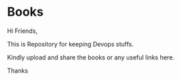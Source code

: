 # Books

Hi Friends,

This is Repository for keeping Devops stuffs.

Kindly upload and share the books or any useful links here.

Thanks
